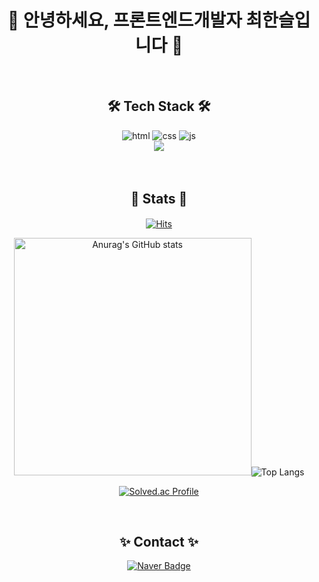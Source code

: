 <div align="center">

# 🙌   안녕하세요, 프론트엔드개발자 최한슬입니다   🙌

<br>


## 🛠 Tech Stack 🛠
![html](https://camo.githubusercontent.com/6065d87cae56732970fa895b3daf434f6fdcd7cbe4be777cedb3f94b83ac3233/68747470733a2f2f696d672e736869656c64732e696f2f62616467652f2d48544d4c2d4533344632363f7374796c653d666f722d7468652d6261646765266c6f676f3d48544d4c35266c6f676f436f6c6f723d7768697465)
![css](https://camo.githubusercontent.com/661418f6520a9893084884793fc5b76a80d7b12f19e78a861aec5600a96a9e18/68747470733a2f2f696d672e736869656c64732e696f2f62616467652f2d4353532d3135373242363f7374796c653d666f722d7468652d6261646765266c6f676f3d43535333266c6f676f436f6c6f723d7768697465)
![js](https://camo.githubusercontent.com/bdd7161401e7e99e51dc088614d7fed5e0781cacbd2c0de5c61b1e0dbe9e307f/68747470733a2f2f696d672e736869656c64732e696f2f62616467652f2d4a6176615363726970742d4637444631453f7374796c653d666f722d7468652d6261646765266c6f676f3d4a617661536372697074266c6f676f436f6c6f723d7768697465)<br>
<img src="https://img.shields.io/badge/Python-3776AB?style=for-the-badge&logo=Python&logoColor=white">

<!-- ![react]   (https://camo.githubusercontent.com/b9407742da276aeb0a5c370f68a93fc1b6b9e768348af06b059d5e8dd25f6b20/68747470733a2f2f696d672e736869656c64732e696f2f62616467652f2d52656163742d3631444146423f7374796c653d666f722d7468652d6261646765266c6f676f3d5265616374266c6f676f436f6c6f723d7768697465) -->

<!-- ##  Tool 

![notion](https://camo.githubusercontent.com/0f6325940d36137c3e77d69b0dfe0ffb33e9a1084faf9cc843a9c929a874c709/68747470733a2f2f696d672e736869656c64732e696f2f62616467652f4e6f74696f6e2d2532333030303030302e7376673f7374796c653d666f722d7468652d6261646765266c6f676f3d6e6f74696f6e266c6f676f436f6c6f723d7768697465)
 -->

<br>


## 🦄 Stats 🦄　
[![Hits](https://hits.seeyoufarm.com/api/count/incr/badge.svg?url=https%3A%2F%2Fgithub.com%2FHanseul516&count_bg=%23FF99F0&title_bg=%239A9595&icon=reverbnation.svg&icon_color=%23FFFFFF&title=hits&edge_flat=true)](https://hits.seeyoufarm.com)

<img src="https://github-readme-stats.vercel.app/api?username=Hanseul516&theme=omni" width="380" alt="Anurag's GitHub stats">![Top Langs](https://github-readme-stats.vercel.app/api/top-langs/?username=Hanseul516&langs_count=10&layout=compact&theme=dark)

[![Solved.ac Profile](http://mazassumnida.wtf/api/generate_badge?boj=hanseulo)](https://solved.ac/hanseulo)
  



<br>


## ✨ Contact ✨

[![Naver Badge](https://img.shields.io/badge/Naver-03C75A?style=flat-square&logo=Naver&logoColor=white&link=mailto:rlatngus1691@naver.com)](mailto:hanseulo@naver.com)
  
  </div>
